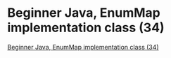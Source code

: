 # Beginner Java, EnumMap implementation class (34)
[Beginner Java, EnumMap implementation class (34)](https://aiwithcloud.com/2022/09/14/beginner_java_enummap_implementation_class_34/)